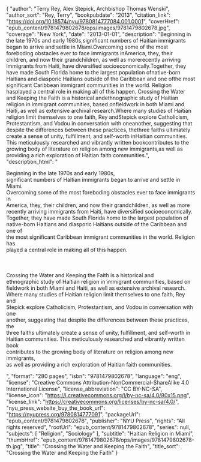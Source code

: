 {
  "author": "Terry Rey, Alex Stepick, Archbishop Thomas Wenski",
  "author_sort": "Rey, Terry",
  "bookpubdate": "2013",
  "citation_link": "https://doi.org/10.18574/nyu/9780814777084.001.0001",
  "coverHref": "epub_content/9781479802678/ops/images/9781479802678.jpg",
  "coverage": "New York",
  "date": "2013-01-01",
  "description": "Beginning in the late 1970s and early 1980s,significant numbers of Haitian immigrants began to arrive and settle in Miami.Overcoming some of the most foreboding obstacles ever to face immigrants inAmerica, they, their children, and now their grandchildren, as well as morerecently arriving immigrants from Haiti, have diversified socioeconomically.Together, they have made South Florida home to the largest population ofnative-born Haitians and diasporic Haitians outside of the Caribbean and one ofthe most significant Caribbean immigrant communities in the world. Religion hasplayed a central role in making all of this happen. Crossing the Water and Keeping the Faith is a historical andethnographic study of Haitian religion in immigrant communities, based onfieldwork in both Miami and Haiti, as well as extensive archival research.Where many studies of Haitian religion limit themselves to one faith, Rey andStepick explore Catholicism, Protestantism, and Vodou in conversation with oneanother, suggesting that despite the differences between these practices, thethree faiths ultimately create a sense of unity, fulfillment, and self-worth inHaitian communities. This meticulously researched and vibrantly written bookcontributes to the growing body of literature on religion among new immigrants,as well as providing a rich exploration of Haitian faith communities.",
  "description_html": "<p>Beginning in the late 1970s and early 1980s,<br>significant numbers of Haitian immigrants began to arrive and settle in Miami.<br>Overcoming some of the most foreboding obstacles ever to face immigrants in<br>America, they, their children, and now their grandchildren, as well as more<br>recently arriving immigrants from Haiti, have diversified socioeconomically.<br>Together, they have made South Florida home to the largest population of<br>native-born Haitians and diasporic Haitians outside of the Caribbean and one of<br>the most significant Caribbean immigrant communities in the world. Religion has<br>played a central role in making all of this happen. <br><br><br><br>Crossing the Water and Keeping the Faith is a historical and<br>ethnographic study of Haitian religion in immigrant communities, based on<br>fieldwork in both Miami and Haiti, as well as extensive archival research.<br>Where many studies of Haitian religion limit themselves to one faith, Rey and<br>Stepick explore Catholicism, Protestantism, and Vodou in conversation with one<br>another, suggesting that despite the differences between these practices, the<br>three faiths ultimately create a sense of unity, fulfillment, and self-worth in<br>Haitian communities. This meticulously researched and vibrantly written book<br>contributes to the growing body of literature on religion among new immigrants,<br>as well as providing a rich exploration of Haitian faith communities.</p>",
  "format": "280 pages",
  "isbn": "9781479802678",
  "language": "eng",
  "license": "Creative Commons Attribution-NonCommercial-ShareAlike 4.0 International License",
  "license_abbreviation": "CC BY-NC-SA",
  "license_icon": "https://i.creativecommons.org/l/by-nc-sa/4.0/80x15.png",
  "license_link": "https://creativecommons.org/licenses/by-nc-sa/4.0/",
  "nyu_press_website_buy_the_book_url": "https://nyupress.org/9780814777091",
  "packageUrl": "epub_content/9781479802678",
  "publisher": "NYU Press",
  "rights": "All rights reserved",
  "rootUrl": "epub_content/9781479802678",
  "series": null,
  "subjects": [
    "Religion",
    "Sociology"
  ],
  "subtitle": "Haitian Religion in Miami",
  "thumbHref": "epub_content/9781479802678/ops/images/9781479802678-th.jpg",
  "title": "Crossing the Water and Keeping the Faith",
  "title_sort": "Crossing the Water and Keeping the Faith"
}
